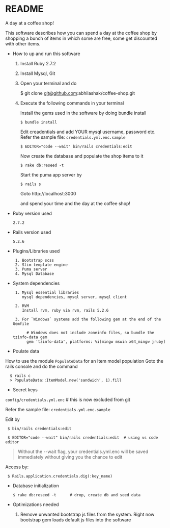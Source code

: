 # README

A day at a coffee shop!

This software describes how you can spend a day at the coffee shop by shopping
a bunch of items in which some are free, some get discounted with other items.

* How to up and run this software

    1. Install Ruby 2.7.2
    2. Install Mysql, Git
    3. Open your terminal and do

        $ git clone git@github.com:abhilashak/coffee-shop.git

    4. Execute the following commands in your terminal
       
       Install the gems used in the software by doing bundle install

           $ bundle install

       Edit creadentials and add YOUR mysql username, password etc.
       Refer the sample file: `credentials.yml.enc.sample`
         
           $ EDITOR="code --wait" bin/rails credentials:edit

       Now create the database and populate the shop items to it

           $ rake db:reseed -t

       Start the puma app server by

           $ rails s

       Goto http://localhost:3000

       and spend your time and the day at the coffee shop!

* Ruby version used

      2.7.2

* Rails version used

      5.2.6

* Plugins/Libraries used

       1. Bootstrap scss
       2. Slim template engine
       3. Puma server
       4. Mysql Database

* System dependencies

       1. Mysql essential libraries
          mysql dependencies, mysql server, mysql client

       2. RVM
          Install rvm, ruby via rvm, rails 5.2.6

       3. For `Windows` systems add the following gem at the end of the Gemfile

            # Windows does not include zoneinfo files, so bundle the tzinfo-data gem
            gem 'tzinfo-data', platforms: %i[mingw mswin x64_mingw jruby] 

* Poulate data

How to use the module `PopulateData` for an Item model population
Goto the rails console and do the command

      $ rails c
      > PopulateData::ItemModel.new('sandwich', 1).fill

* Secret keys

`config/credentials.yml.enc`  # this is now excluded from git

Refer the sample file: `credentials.yml.enc.sample`

Edit by

     $ bin/rails credentials:edit

     $ EDITOR="code --wait" bin/rails credentials:edit  # using vs code editor

> Without the --wait flag, your credentials.yml.enc will be saved immediately without giving you the chance to edit

Access by:

     $ Rails.application.credentials.dig(:key_name)

* Database initialization

      $ rake db:reseed -t      # drop, create db and seed data

* Optimizations needed

    1. Remove unwanted bootstrap js files from the system.
       Right now bootstrap gem loads default js files into the software
 

